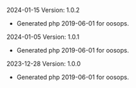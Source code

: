 2024-01-15 Version: 1.0.2
- Generated php 2019-06-01 for oosops.

2024-01-05 Version: 1.0.1
- Generated php 2019-06-01 for oosops.

2023-12-28 Version: 1.0.0
- Generated php 2019-06-01 for oosops.

